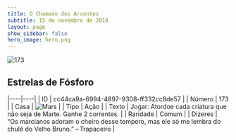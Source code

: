 ```yaml
---
title: O Chamado dos Arcontes
subtitle: 15 de novembro de 2018
layout: page
show_sidebar: false
hero_image: hero.png
---
```


![173](https://cdn.keyforgegame.com/media/card_front/pt/341_173_H5C875HQR3RC_pt.png)

## Estrelas de Fósforo

|----|----|
| ID | cc44ca9a-6994-4897-9308-ff332cc8de57 |
| Número | 173 |
| Casa | ![Mars](https://archonarcana.com/images/thumb/d/de/Mars.png/22px-Mars.png "Marte") |
| Tipo | Ação |
| Texto | Jogar: Atordoe cada criatura que não seja de Marte. Ganhe 2 correntes. |
| Raridade | Comum |
| Dizeres | “Os marcianos adoram o cheiro desse tempero, mas ele só me lembra do chulé do Velho Bruno.” – Trapaceiro |
